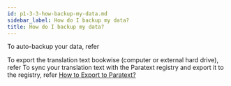 ```yaml
---
id: p1-3-3-how-backup-my-data.md
sidebar_label: How do I backup my data?
title: How do I backup my data?
---
```




To auto-backup your data, refer

To export the translation text bookwise (computer or external hard drive), refer
To sync your translation text with the Paratext registry and export it to the registry, refer [How to Export to Paratext?](../../Part-2/Settings/How-to-sync-with-Paratext-Registry/p2-3-5-3-how-to-export-paratext.md)
